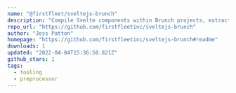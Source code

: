 ```yaml
---
name: "@firstfleet/sveltejs-brunch"
description: "Compile Svelte components within Brunch projects, extracting CSS and sourcemaps."
repo_url: "https://github.com/firstfleetinc/sveltejs-brunch"
author: "Jess Patton"
homepage: "https://github.com/firstfleetinc/sveltejs-brunch#readme"
downloads: 1
updated: "2022-04-04T15:36:50.821Z"
github_stars: 1
tags: 
  - tooling
  - preprocessor
---
```

